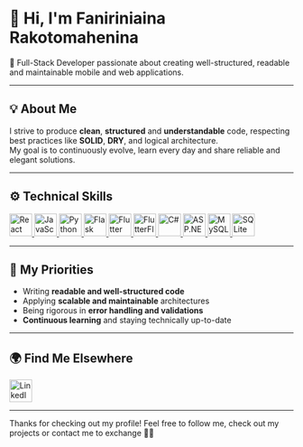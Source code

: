 # 👋 Hi, I'm Faniriniaina Rakotomahenina

🎯 Full-Stack Developer passionate about creating well-structured, readable and maintainable mobile and web applications.

---

## 💡 About Me

I strive to produce **clean**, **structured** and **understandable** code, respecting best practices like **SOLID**, **DRY**, and logical architecture.  
My goal is to continuously evolve, learn every day and share reliable and elegant solutions.

---

## ⚙️ Technical Skills

<p align="left">
  <a href="https://react.dev/" target="_blank" rel="noopener noreferrer">
    <img src="https://cdn.jsdelivr.net/gh/devicons/devicon/icons/react/react-original.svg" alt="React Native" width="40" height="40" style="border: none; text-decoration: none;"/>
  </a>
  <a href="https://developer.mozilla.org/en-US/docs/Web/JavaScript" target="_blank" rel="noopener noreferrer">
    <img src="https://cdn.jsdelivr.net/gh/devicons/devicon/icons/javascript/javascript-original.svg" alt="JavaScript" width="40" height="40" style="border: none; text-decoration: none;"/>
  </a>
  <a href="https://docs.python.org/3/" target="_blank" rel="noopener noreferrer">
    <img src="https://cdn.jsdelivr.net/gh/devicons/devicon/icons/python/python-original.svg" alt="Python" width="40" height="40" style="border: none; text-decoration: none;"/>
  </a>
  <a href="https://flask.palletsprojects.com/en/latest/" target="_blank" rel="noopener noreferrer">
    <img src="https://cdn.jsdelivr.net/gh/devicons/devicon/icons/flask/flask-original.svg" alt="Flask" width="40" height="40" style="border: none; text-decoration: none;"/>
  </a>
  <a href="https://flutter.dev/docs" target="_blank" rel="noopener noreferrer">
    <img src="https://cdn.jsdelivr.net/gh/devicons/devicon/icons/flutter/flutter-original.svg" alt="Flutter" width="40" height="40" style="border: none; text-decoration: none;"/>
  </a>
  <a href="https://docs.flutterflow.io/" target="_blank" rel="noopener noreferrer">
    <img src="https://avatars.githubusercontent.com/u/74943865?s=280&v=4" alt="FlutterFlow" width="40" height="40" style="border: none; text-decoration: none;"/>
  </a>
  <a href="https://learn.microsoft.com/en-us/dotnet/csharp/" target="_blank" rel="noopener noreferrer">
    <img src="https://cdn.jsdelivr.net/gh/devicons/devicon/icons/csharp/csharp-original.svg" alt="C#" width="40" height="40" style="border: none; text-decoration: none;"/>
  </a>
  <a href="https://learn.microsoft.com/en-us/aspnet/core/" target="_blank" rel="noopener noreferrer">
    <img src="https://cdn.jsdelivr.net/gh/devicons/devicon/icons/dot-net/dot-net-original.svg" alt="ASP.NET" width="40" height="40" style="border: none; text-decoration: none;"/>
  </a>
  <a href="https://dev.mysql.com/doc/" target="_blank" rel="noopener noreferrer">
    <img src="https://cdn.jsdelivr.net/gh/devicons/devicon/icons/mysql/mysql-original.svg" alt="MySQL" width="40" height="40" style="border: none; text-decoration: none;"/>
  </a>
  <a href="https://www.sqlite.org/docs.html" target="_blank" rel="noopener noreferrer">
    <img src="https://cdn.jsdelivr.net/gh/devicons/devicon/icons/sqlite/sqlite-original.svg" alt="SQLite" width="40" height="40" style="border: none; text-decoration: none;"/>
  </a>
</p>

---

## 🧠 My Priorities

- Writing **readable and well-structured code**
- Applying **scalable and maintainable** architectures
- Being rigorous in **error handling and validations**
- **Continuous learning** and staying technically up-to-date

---

## 🌍 Find Me Elsewhere

<p align="left">
  <a href="https://www.linkedin.com/in/faniriniaina-rakotomahenina-64453a318" target="_blank">
    <img src="https://cdn.jsdelivr.net/gh/devicons/devicon/icons/linkedin/linkedin-original.svg" alt="LinkedIn" width="40" height="40"/>
  </a>
</p>

---

Thanks for checking out my profile! Feel free to follow me, check out my projects or contact me to exchange 👨‍💻
